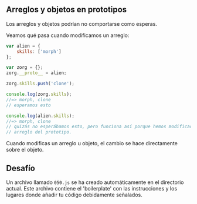 Arreglos y objetos en prototipos
---------------------

Los arreglos y objetos podrían no comportarse como esperas.

Veamos qué pasa cuando modificamos un arreglo:

```js
var alien = {
	skills: ['morph']
};

var zorg = {};
zorg.__proto__ = alien;

zorg.skills.push('clone');

console.log(zorg.skills);
//=> morph, clone
// esperamos esto

console.log(alien.skills);
//=> morph, clone
// quizás no esperábamos esto, pero funciona así porque hemos modificado el
// arreglo del prototipo.
```

Cuando modificas un arreglo u objeto, el cambio se hace directamente sobre el
objeto.

Desafío
-------

Un archivo llamado `050.js` se ha creado automáticamente en el directorio
actual. Este archivo contiene el 'boilerplate' con las instrucciones y los
lugares donde añadir tu código debidamente señalados.
